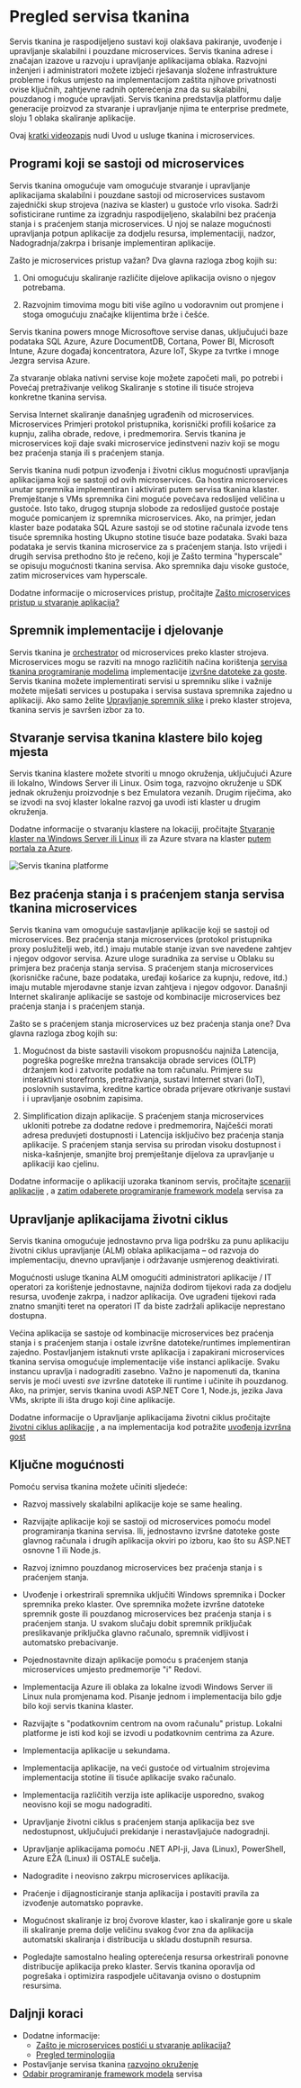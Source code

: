 <properties
   pageTitle="Pregled servisa tkanina | Microsoft Azure"
   description="Pregled servisa tkanina, gdje aplikacije sastoje se od mnogo microservices mjerilo i resilience. Tkanina servis je raspodijeljeno sustavi platformu za sastavljanje prilagodljivi, pouzdanog i lako upravlja aplikacije za oblak"
   services="service-fabric"
   documentationCenter=".net"
   authors="msfussell"
   manager="timlt"
   editor="masnider"/>

<tags
   ms.service="service-fabric"
   ms.devlang="dotnet"
   ms.topic="article"
   ms.tgt_pltfrm="NA"
   ms.workload="NA"
   ms.date="10/22/2016"
   ms.author="mfussell"/>

# <a name="overview-of-service-fabric"></a>Pregled servisa tkanina
Servis tkanina je raspodijeljeno sustavi koji olakšava pakiranje, uvođenje i upravljanje skalabilni i pouzdane microservices. Servis tkanina adrese i značajan izazove u razvoju i upravljanje aplikacijama oblaka. Razvojni inženjeri i administratori možete izbjeći rješavanja složene infrastrukture probleme i fokus umjesto na implementacijom zaštita njihove privatnosti ovise ključnih, zahtjevne radnih opterećenja zna da su skalabilni, pouzdanog i moguće upravljati. Servis tkanina predstavlja platformu dalje generacije proizvod za stvaranje i upravljanje njima te enterprise predmete, sloju 1 oblaka skaliranje aplikacije.

Ovaj [kratki videozapis](https://aka.ms/servicefabricvideo) nudi Uvod u usluge tkanina i microservices.


## <a name="applications-composed-of-microservices"></a>Programi koji se sastoji od microservices
Servis tkanina omogućuje vam omogućuje stvaranje i upravljanje aplikacijama skalabilni i pouzdane sastoji od microservices sustavom zajednički skup strojeva (naziva se klaster) u gustoće vrlo visoka. Sadrži sofisticirane runtime za izgradnju raspodijeljeno, skalabilni bez praćenja stanja i s praćenjem stanja microservices. U njoj se nalaze mogućnosti upravljanja potpun aplikacije za dodjelu resursa, implementaciji, nadzor, Nadogradnja/zakrpa i brisanje implementiran aplikacije.

Zašto je microservices pristup važan? Dva glavna razloga zbog kojih su:

1. Oni omogućuju skaliranje različite dijelove aplikacija ovisno o njegov potrebama.

2. Razvojnim timovima mogu biti više agilno u vodoravnim out promjene i stoga omogućuju značajke klijentima brže i češće.

Servis tkanina powers mnoge Microsoftove servise danas, uključujući baze podataka SQL Azure, Azure DocumentDB, Cortana, Power BI, Microsoft Intune, Azure događaj koncentratora, Azure IoT, Skype za tvrtke i mnoge Jezgra servisa Azure.

Za stvaranje oblaka nativni servise koje možete započeti mali, po potrebi i Povećaj pretraživanje velikog Skaliranje s stotine ili tisuće strojeva konkretne tkanina servisa.

Servisa Internet skaliranje današnjeg ugrađenih od microservices. Microservices Primjeri protokol pristupnika, korisnički profili košarice za kupnju, zaliha obrade, redove, i predmemorira. Servis tkanina je microservices koji daje svaki microservice jedinstveni naziv koji se mogu bez praćenja stanja ili s praćenjem stanja.

Servis tkanina nudi potpun izvođenja i životni ciklus mogućnosti upravljanja aplikacijama koji se sastoji od ovih microservices. Ga hostira microservices unutar spremnika implementiran i aktivirati putem servisa tkanina klaster. Premještanje s VMs spremnika čini moguće povećava redoslijed veličina u gustoće. Isto tako, drugog stupnja slobode za redoslijed gustoće postaje moguće pomicanjem iz spremnika microservices. Ako, na primjer, jedan klaster baze podataka SQL Azure sastoji se od stotine računala izvode tens tisuće spremnika hosting Ukupno stotine tisuće baze podataka. Svaki baza podataka je servis tkanina microservice za s praćenjem stanja. Isto vrijedi i drugih servisa prethodno što je rečeno, koji je Zašto termina "hyperscale" se opisuju mogućnosti tkanina servisa. Ako spremnika daju visoke gustoće, zatim microservices vam hyperscale.

Dodatne informacije o microservices pristup, pročitajte [Zašto microservices pristup u stvaranje aplikacija?](service-fabric-overview-microservices.md)

## <a name="container-deployment-and-orchestration"></a>Spremnik implementacije i djelovanje
Servis tkanina je [orchestrator](service-fabric-cluster-resource-manager-introduction.md) od microservices preko klaster strojeva. Microservices mogu se razviti na mnogo različitih načina korištenja [servisa tkanina programiranje modelima](service-fabric-choose-framework.md) implementacije [izvršne datoteke za goste](service-fabric-deploy-existing-app.md). Servis tkanina možete implementirati servisi u spremniku slike i važnije možete miješati services u postupaka i servisa sustava spremnika zajedno u aplikaciji. Ako samo želite [Upravljanje spremnik slike](service-fabric-containers-overview.md) i preko klaster strojeva, tkanina servis je savršen izbor za to.


## <a name="create-service-fabric-clusters-anywhere"></a>Stvaranje servisa tkanina klastere bilo kojeg mjesta
Servis tkanina klastere možete stvoriti u mnogo okruženja, uključujući Azure ili lokalno, Windows Server ili Linux. Osim toga, razvojno okruženje u SDK jednak okruženju proizvodnje s bez Emulatora vezanih. Drugim riječima, ako se izvodi na svoj klaster lokalne razvoj ga uvodi isti klaster u drugim okruženja.

Dodatne informacije o stvaranju klastere na lokaciji, pročitajte [Stvaranje klaster na Windows Server ili Linux](service-fabric-deploy-anywhere.md) ili za Azure stvara na klaster [putem portala za Azure](service-fabric-cluster-creation-via-portal.md).

![Servis tkanina platforme][Image1]

## <a name="stateless-and-stateful-service-fabric-microservices"></a>Bez praćenja stanja i s praćenjem stanja servisa tkanina microservices

Servis tkanina vam omogućuje sastavljanje aplikacije koji se sastoji od microservices. Bez praćenja stanja microservices (protokol pristupnika proxy poslužitelji web, itd.) imaju mutable stanje izvan sve navedene zahtjev i njegov odgovor servisa. Azure uloge suradnika za servise u Oblaku su primjera bez praćenja stanja servisa. S praćenjem stanja microservices (korisničke račune, baze podataka, uređaji košarice za kupnju, redove, itd.) imaju mutable mjerodavne stanje izvan zahtjeva i njegov odgovor. Današnji Internet skaliranje aplikacije se sastoje od kombinacije microservices bez praćenja stanja i s praćenjem stanja.

Zašto se s praćenjem stanja microservices uz bez praćenja stanja one? Dva glavna razloga zbog kojih su:

1. Mogućnost da biste sastavili visokom propusnošću najniža Latencija, pogreška pogreške mrežna transakcija obrade services (OLTP) držanjem kod i zatvorite podatke na tom računalu. Primjere su interaktivni storefronts, pretraživanja, sustavi Internet stvari (IoT), poslovnih sustavima, kreditne kartice obrada prijevare otkrivanje sustavi i i upravljanje osobnim zapisima.

2. Simplification dizajn aplikacije. S praćenjem stanja microservices ukloniti potrebe za dodatne redove i predmemorira, Najčešći morati adresa preduvjeti dostupnosti i Latencija isključivo bez praćenja stanja aplikacije. S praćenjem stanja servisa su prirodan visoku dostupnost i niska-kašnjenje, smanjite broj premještanje dijelova za upravljanje u aplikaciji kao cjelinu.

Dodatne informacije o aplikaciji uzoraka tkaninom servis, pročitajte [scenariji aplikacije](service-fabric-application-scenarios.md) , a [zatim odaberete programiranje framework modela](service-fabric-choose-framework.md) servisa za

## <a name="application-lifecycle-management"></a>Upravljanje aplikacijama životni ciklus
Servis tkanina omogućuje jednostavno prva liga podršku za punu aplikaciju životni ciklus upravljanje (ALM) oblaka aplikacijama – od razvoja do implementaciju, dnevno upravljanje i održavanje usmjerenog deaktivirati.

Mogućnosti usluge tkanina ALM omogućiti administratori aplikacije / IT operatori za korištenje jednostavne, najniža dodirom tijekovi rada za dodjelu resursa, uvođenje zakrpa, i nadzor aplikacija. Ove ugrađeni tijekovi rada znatno smanjiti teret na operatori IT da biste zadržali aplikacije neprestano dostupna.

Većina aplikacija se sastoje od kombinacije microservices bez praćenja stanja i s praćenjem stanja i ostale izvršne datoteke/runtimes implementiran zajedno. Postavljanjem istaknuti vrste aplikacija i zapakirani microservices tkanina servisa omogućuje implementacije više instanci aplikacije. Svaku instancu upravlja i nadograditi zasebno. Važno je napomenuti da, tkanina servis je moći uvesti *sve* izvršne datoteke ili runtime i učinite ih pouzdanog. Ako, na primjer, servis tkanina uvodi ASP.NET Core 1, Node.js, jezika Java VMs, skripte ili išta drugo koji čine aplikacije.

Dodatne informacije o Upravljanje aplikacijama životni ciklus pročitajte [životni ciklus aplikacije](service-fabric-application-lifecycle.md) , a na implementacija kod potražite [uvođenja izvršna gost](service-fabric-deploy-existing-app.md)

## <a name="key-capabilities"></a>Ključne mogućnosti
Pomoću servisa tkanina možete učiniti sljedeće:

- Razvoj massively skalabilni aplikacije koje se same healing.

- Razvijajte aplikacije koji se sastoji od microservices pomoću model programiranja tkanina servisa. Ili, jednostavno izvršne datoteke goste glavnog računala i drugih aplikacija okviri po izboru, kao što su ASP.NET osnovne 1 ili Node.js.

- Razvoj iznimno pouzdanog microservices bez praćenja stanja i s praćenjem stanja.

- Uvođenje i orkestrirali spremnika uključiti Windows spremnika i Docker spremnika preko klaster. Ove spremnika možete izvršne datoteke spremnik goste ili pouzdanog microservices bez praćenja stanja i s praćenjem stanja.  U svakom slučaju dobit spremnik priključak preslikavanje priključka glavno računalo, spremnik vidljivost i automatsko prebacivanje.

- Pojednostavnite dizajn aplikacije pomoću s praćenjem stanja microservices umjesto predmemorije "i" Redovi.

- Implementacija Azure ili oblaka za lokalne izvodi Windows Server ili Linux nula promjenama kod. Pisanje jednom i implementacija bilo gdje bilo koji servis tkanina klaster.

- Razvijajte s "podatkovnim centrom na ovom računalu" pristup. Lokalni platforme je isti kod koji se izvodi u podatkovnim centrima za Azure.

- Implementacija aplikacije u sekundama.

- Implementacija aplikacije, na veći gustoće od virtualnim strojevima implementacija stotine ili tisuće aplikacije svako računalo.

- Implementacija različitih verzija iste aplikacije usporedno, svakog neovisno koji se mogu nadograditi.

- Upravljanje životni ciklus s praćenjem stanja aplikacija bez sve nedostupnost, uključujući prekidanje i nerastavljajuće nadogradnji.

- Upravljanje aplikacijama pomoću .NET API-ji, Java (Linux), PowerShell, Azure EŽA (Linux) ili OSTALE sučelja.

- Nadogradite i neovisno zakrpu microservices aplikacija.

- Praćenje i dijagnosticiranje stanja aplikacija i postaviti pravila za izvođenje automatsko popravke.

- Mogućnost skaliranje iz broj čvorove klaster, kao i skaliranje gore u skale ili skaliranje prema dolje veličinu svakog čvor zna da aplikacija automatski skaliranja i distribucija u skladu dostupnih resursa.

- Pogledajte samostalno healing opterećenja resursa orkestrirali ponovne distribucije aplikacija preko klaster. Servis tkanina oporavlja od pogrešaka i optimizira raspodjele učitavanja ovisno o dostupnim resursima.

<!--Every topic should have next steps and links to the next logical set of content to keep the customer engaged-->
## <a name="next-steps"></a>Daljnji koraci

* Dodatne informacije:
    * [Zašto je microservices postići u stvaranje aplikacija?](service-fabric-overview-microservices.md)
    * [Pregled terminologija](service-fabric-technical-overview.md)
* Postavljanje servisa tkanina [razvojno okruženje](service-fabric-get-started.md)  
* [Odabir programiranje framework modela](service-fabric-choose-framework.md) servisa

[Image1]: media/service-fabric-overview/Service-Fabric-Overview.png
